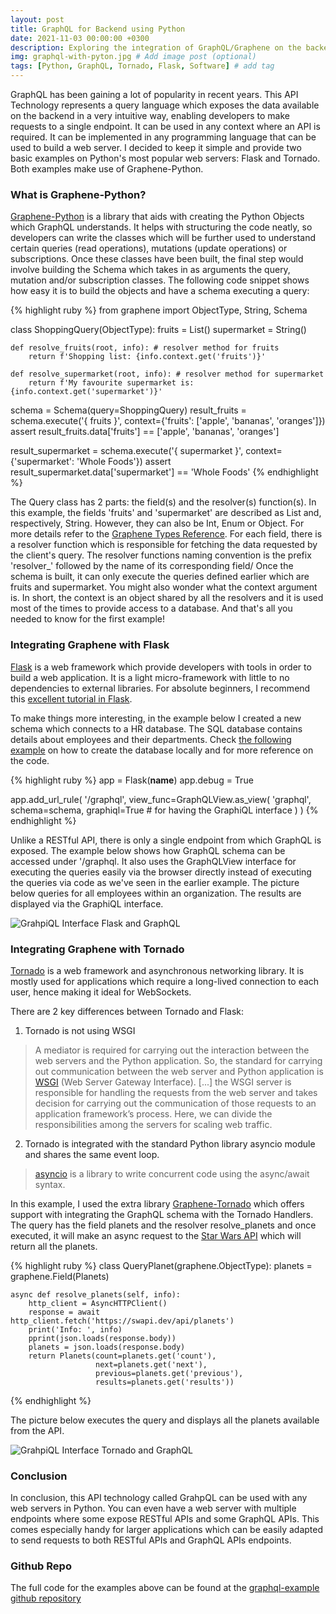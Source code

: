 ```yaml
---
layout: post
title: GraphQL for Backend using Python
date: 2021-11-03 00:00:00 +0300
description: Exploring the integration of GraphQL/Graphene on the backend as well as showing two working examples with Tornado and Flask. # Add post description (optional)
img: graphql-with-pyton.jpg # Add image post (optional)
tags: [Python, GraphQL, Tornado, Flask, Software] # add tag
---
```


GraphQL has been gaining a lot of popularity in recent years. This API Technology represents a query language which exposes the data available on the backend in a very intuitive way, enabling developers to make requests to a single endpoint. It can be used in any context where an API is required. It can be implemented in any programming language that can be used to build a web server. I decided to keep it simple and provide two basic examples on Python's most popular web servers: Flask and Tornado. Both examples make use of Graphene-Python.

### What is Graphene-Python?

[Graphene-Python][graphene-python] is a library that aids with creating the Python Objects which GraphQL understands. It helps with structuring the code neatly, so developers can write the classes which will be further used to understand certain queries (read operations), mutations (update operations) or subscriptions. Once these classes have been built, the final step would involve building the Schema which takes in as arguments the query, mutation and/or subscription classes. The following code snippet shows how easy it is to build the objects and have a schema executing a query:

{% highlight ruby %}
from graphene import ObjectType, String, Schema

class ShoppingQuery(ObjectType):
    fruits = List()
    supermarket = String()

    def resolve_fruits(root, info): # resolver method for fruits
        return f'Shopping list: {info.context.get('fruits')}'

    def resolve_supermarket(root, info): # resolver method for supermarket
        return f'My favourite supermarket is: {info.context.get('supermarket')}'

schema = Schema(query=ShoppingQuery)
result_fruits = schema.execute('{ fruits }', context={'fruits': ['apple', 'bananas', 'oranges']})
assert result_fruits.data['fruits'] == ['apple', 'bananas', 'oranges']

result_supermarket = schema.execute('{ supermarket }', context={'supermarket': 'Whole Foods'})
assert result_supermarket.data['supermarket'] == 'Whole Foods'
{% endhighlight %}

The Query class has 2 parts: the field(s) and the resolver(s) function(s). In this example, the fields 'fruits' and 'supermarket' are described as List and, respectively, String. However, they can also be Int, Enum or Object. For more details refer to the [Graphene Types Reference][types-reference]. For each field, there is a resolver function which is responsible for fetching the data requested by the client's query. The resolver functions naming convention is the prefix 'resolver_' followed by the name of its corresponding field/ Once the schema is built, it can only execute the queries defined earlier which are fruits and supermarket. You might also wonder what the context argument is. In short, the context is an object shared by all the resolvers and it is used most of the times to provide access to a database. And that's all you needed to know for the first example!


### Integrating Graphene with Flask

[Flask][flask] is a web framework which provide developers with tools in order to build a web application. It is a light micro-framework with little to no dependencies to external libraries. For absolute beginners, I recommend this [excellent tutorial in Flask][flask-tutorial].

To make things more interesting, in the example below I created a new schema which connects to a HR database. The SQL database contains details about employees and their departments. Check [the following example][flask-example] on how to create the database locally and for more reference on the code.

{% highlight ruby %}
app = Flask(__name__)
app.debug = True

app.add_url_rule(
    '/graphql',
    view_func=GraphQLView.as_view(
        'graphql',
        schema=schema,
        graphiql=True # for having the GraphiQL interface
    )
)
{% endhighlight %}

Unlike a RESTful API, there is only a single endpoint from which GraphQL is exposed. The example below shows how GraphQL schema can be accessed under '/graphql. It also uses the GraphQLView interface for executing the queries easily via the browser directly instead of executing the queries via code as we've seen in the earlier example. The picture below queries for all employees within an organization. The results are displayed via the GraphiQL interface.

![GrahpiQL Interface Flask and GraphQL]({{site.baseurl}}/assets/img/flask-graphql.png)

### Integrating Graphene with Tornado

[Tornado][tornado] is a web framework and asynchronous networking library. It is mostly used for applications which require a long-lived connection to each user, hence making it ideal for WebSockets. 

There are 2 key differences between Tornado and Flask:
1) Tornado is not using WSGI

>A mediator is required for carrying out the interaction between the web servers and the Python application. So, the standard for carrying out communication between the web server and Python application is [WSGI][wsgi] (Web Server Gateway Interface). [...] the WSGI server is responsible for handling the requests from the web server and takes decision for carrying out the communication of those requests to an application framework’s process. Here, we can divide the responsibilities among the servers for scaling web traffic.

2) Tornado is integrated with the standard Python library asyncio module and shares the same event loop.

>[asyncio][asyncio] is a library to write concurrent code using the async/await syntax.

In this example, I used the extra library [Graphene-Tornado][graphene-tornado] which offers support with integrating the GraphQL schema with the Tornado Handlers. The query has the field planets and the resolver resolve_planets and once executed, it will make an async request to the [Star Wars API][star-wars] which will return all the planets.

{% highlight ruby %}
class QueryPlanet(graphene.ObjectType):
    planets = graphene.Field(Planets)

    async def resolve_planets(self, info):
        http_client = AsyncHTTPClient()
        response = await http_client.fetch('https://swapi.dev/api/planets')
        print('Info: ', info)
        pprint(json.loads(response.body))
        planets = json.loads(response.body)
        return Planets(count=planets.get('count'),
                       next=planets.get('next'),
                       previous=planets.get('previous'),
                       results=planets.get('results'))
{% endhighlight %}

The picture below executes the query and displays all the planets available from the API.

![GrahpiQL Interface Tornado and GraphQL]({{site.baseurl}}/assets/img/tornado-graphql.png)

### Conclusion

In conclusion, this API technology called GrahpQL can be used with any web servers in Python. You can even have a web server with multiple endpoints where some expose RESTful APIs and some GraphQL APIs. This comes especially handy for larger applications which can be easily adapted to send requests to both RESTful APIs and GraphQL APIs endpoints.

### Github Repo

The full code for the examples above can be found at the [graphql-example github repository][graphql-example]

[graphene-python]: https://graphene-python.org/
[types-reference]: https://docs.graphene-python.org/en/latest/types/#typesreference 
[flask]: https://flask.palletsprojects.com/en/2.0.x/
[flask-tutorial]: https://www.mygreatlearning.com/blog/everything-you-need-to-know-about-flask-for-beginners/
[flask-example]: https://docs.graphene-python.org/projects/sqlalchemy/en/latest/tutorial/.
[tornado]: https://www.tornadoweb.org/en/stable/
[wsgi]: https://medium.com/analytics-vidhya/what-is-wsgi-web-server-gateway-interface-ed2d290449e
[asyncio]: https://docs.python.org/3/library/asyncio.html
[star-wars]: https://swapi.dev/
[graphene-tornado]: https://github.com/graphql-python/graphene-tornado
[graphql-example]: https://github.com/andreeaionescu/graphql-example/tree/main/tornado_graphql_api